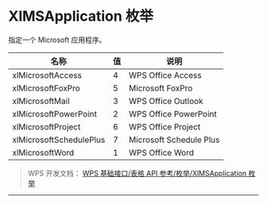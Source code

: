 # XlMSApplication 枚举

指定一个 Microsoft 应用程序。

| 名称                    | 值  | 说明                    |
|-------------------------|-----|-------------------------|
| xlMicrosoftAccess       | 4   | WPS Office Access       |
| xlMicrosoftFoxPro       | 5   | Microsoft FoxPro        |
| xlMicrosoftMail         | 3   | WPS Office Outlook      |
| xlMicrosoftPowerPoint   | 2   | WPS Office PowerPoint   |
| xlMicrosoftProject      | 6   | WPS Office Project      |
| xlMicrosoftSchedulePlus | 7   | Microsoft Schedule Plus |
| xlMicrosoftWord         | 1   | WPS Office Word         |

> WPS 开发文档： [WPS 基础接口/表格 API 参考/枚举/XlMSApplication 枚举](https://qn.cache.wpscdn.cn/encs/doc/office_v19/topics/WPS%20%E5%9F%BA%E7%A1%80%E6%8E%A5%E5%8F%A3/%E8%A1%A8%E6%A0%BC%20API%20%E5%8F%82%E8%80%83/%E6%9E%9A%E4%B8%BE/XlMSApplication%20%E6%9E%9A%E4%B8%BE.html)

------------------------------------------------------------------------
